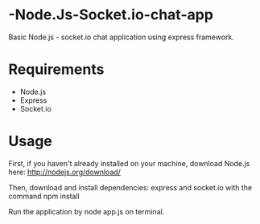 -Node.Js-Socket.io-chat-app
===========================

Basic Node.js - socket.io chat application using express framework. 

Requirements
============

* Node.js
* Express
* Socket.io

Usage
======

First, if you haven't already installed on your machine, download Node.js here: http://nodejs.org/download/

Then, download and install dependencies: express and socket.io with the command npm install

Run the application by node app.js on terminal. 





